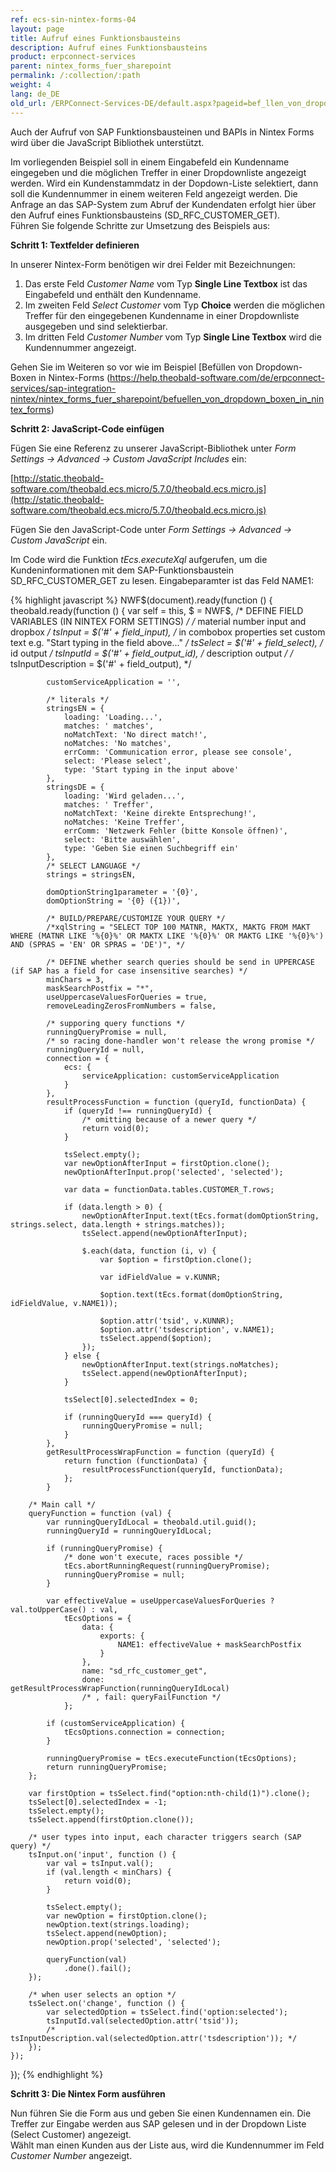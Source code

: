 ```yaml
---
ref: ecs-sin-nintex-forms-04
layout: page
title: Aufruf eines Funktionsbausteins
description: Aufruf eines Funktionsbausteins
product: erpconnect-services
parent: nintex_forms_fuer_sharepoint
permalink: /:collection/:path
weight: 4
lang: de_DE
old_url: /ERPConnect-Services-DE/default.aspx?pageid=bef_llen_von_dropdown_boxen_in_nintex_forms
---
```


Auch der Aufruf von SAP Funktionsbausteinen und BAPIs in Nintex Forms wird über die JavaScript Bibliothek unterstützt.  

Im vorliegenden Beispiel soll in einem Eingabefeld ein Kundenname eingegeben und die möglichen Treffer in einer Dropdownliste angezeigt werden. Wird ein Kundenstammdatz in der Dopdown-Liste selektiert, dann soll die Kundennummer in einem weiteren Feld angezeigt werden.
Die Anfrage an das SAP-System zum Abruf der Kundendaten erfolgt hier über den Aufruf eines Funktionsbausteins (SD_RFC_CUSTOMER_GET).  
Führen Sie folgende Schritte zur Umsetzung des Beispiels aus:

**Schritt 1: Textfelder definieren**

In unserer Nintex-Form benötigen wir drei Felder mit Bezeichnungen: 

1. Das erste Feld *Customer Name* vom Typ **Single Line Textbox** ist das Eingabefeld und enthält den Kundenname.
2. Im zweiten Feld *Select Customer* vom Typ **Choice** werden die möglichen Treffer für den eingegebenen Kundenname in einer Dropdownliste ausgegeben und sind selektierbar.
3. Im dritten Feld *Customer Number* vom Typ **Single Line Textbox** wird die Kundennummer angezeigt.

Gehen Sie im Weiteren so vor wie im Beispiel [Befüllen von Dropdown-Boxen in Nintex-Forms (https://help.theobald-software.com/de/erpconnect-services/sap-integration-nintex/nintex_forms_fuer_sharepoint/befuellen_von_dropdown_boxen_in_nintex_forms)

**Schritt 2: JavaScript-Code einfügen**

Fügen Sie eine Referenz zu unserer JavaScript-Bibliothek unter *Form Settings -> Advanced -> Custom JavaScript Includes* ein:

[http://static.theobald-software.com/theobald.ecs.micro/5.7.0/theobald.ecs.micro.js](http://static.theobald-software.com/theobald.ecs.micro/5.7.0/theobald.ecs.micro.js)


Fügen Sie den JavaScript-Code unter *Form Settings -> Advanced -> Custom JavaScript* ein.

Im Code wird die Funktion *tEcs.executeXql* aufgerufen, um die Kundeninformationen mit dem SAP-Funktionsbaustein SD_RFC_CUSTOMER_GET zu lesen. Eingabeparamter ist das Feld NAME1:

{% highlight javascript %}
NWF$(document).ready(function () {
    theobald.ready(function () {
        var self = this,
            $ = NWF$,
            /* DEFINE FIELD VARIABLES (IN NINTEX FORM SETTINGS) */
            /* material number input and dropbox */
            tsInput = $('#' + field_input),
            /* in combobox properties set custom text e.g. "Start typing in the field above..." */
            tsSelect = $('#' + field_select),
            /* id output */
            tsInputId = $('#' + field_output_id),
            /* description output */
            /* tsInputDescription = $('#' + field_output), */

            customServiceApplication = '',

            /* literals */
            stringsEN = {
                loading: 'Loading...',
                matches: ' matches',
                noMatchText: 'No direct match!',
                noMatches: 'No matches',
                errComm: 'Communication error, please see console',
                select: 'Please select',
                type: 'Start typing in the input above'
            },
            stringsDE = {
                loading: 'Wird geladen...',
                matches: ' Treffer',
                noMatchText: 'Keine direkte Entsprechung!',
                noMatches: 'Keine Treffer',
                errComm: 'Netzwerk Fehler (bitte Konsole öffnen)',
                select: 'Bitte auswählen',
                type: 'Geben Sie einen Suchbegriff ein'
            },
            /* SELECT LANGUAGE */
            strings = stringsEN,

            domOptionString1parameter = '{0}',
            domOptionString = '{0} ({1})',

            /* BUILD/PREPARE/CUSTOMIZE YOUR QUERY */
            /*xqlString = "SELECT TOP 100 MATNR, MAKTX, MAKTG FROM MAKT WHERE (MATNR LIKE '%{0}%' OR MAKTX LIKE '%{0}%' OR MAKTG LIKE '%{0}%') AND (SPRAS = 'EN' OR SPRAS = 'DE')", */

            /* DEFINE whether search queries should be send in UPPERCASE (if SAP has a field for case insensitive searches) */
            minChars = 3,
            maskSearchPostfix = "*",
            useUppercaseValuesForQueries = true,
            removeLeadingZerosFromNumbers = false,

            /* supporing query functions */
            runningQueryPromise = null,
            /* so racing done-handler won't release the wrong promise */
            runningQueryId = null,
            connection = {
                ecs: {
                    serviceApplication: customServiceApplication
                }
            },
            resultProcessFunction = function (queryId, functionData) {
                if (queryId !== runningQueryId) {
                    /* omitting because of a newer query */
                    return void(0);
                }

                tsSelect.empty();
                var newOptionAfterInput = firstOption.clone();
                newOptionAfterInput.prop('selected', 'selected');

                var data = functionData.tables.CUSTOMER_T.rows;

                if (data.length > 0) {
                    newOptionAfterInput.text(tEcs.format(domOptionString, strings.select, data.length + strings.matches));
                    tsSelect.append(newOptionAfterInput);

                    $.each(data, function (i, v) {
                        var $option = firstOption.clone();

                        var idFieldValue = v.KUNNR;

                        $option.text(tEcs.format(domOptionString, idFieldValue, v.NAME1));

                        $option.attr('tsid', v.KUNNR);
                        $option.attr('tsdescription', v.NAME1);
                        tsSelect.append($option);
                    });
                } else {
                    newOptionAfterInput.text(strings.noMatches);
                    tsSelect.append(newOptionAfterInput);
                }

                tsSelect[0].selectedIndex = 0;

                if (runningQueryId === queryId) {
                    runningQueryPromise = null;
                }
            },
            getResultProcessWrapFunction = function (queryId) {
                return function (functionData) {
                    resultProcessFunction(queryId, functionData);
                };
            }

        /* Main call */
        queryFunction = function (val) {
            var runningQueryIdLocal = theobald.util.guid();
            runningQueryId = runningQueryIdLocal;

            if (runningQueryPromise) {
                /* done won't execute, races possible */
                tEcs.abortRunningRequest(runningQueryPromise);
                runningQueryPromise = null;
            }

            var effectiveValue = useUppercaseValuesForQueries ? val.toUpperCase() : val,
                tEcsOptions = {
                    data: {
                        exports: {
                            NAME1: effectiveValue + maskSearchPostfix
                        }
                    },
                    name: "sd_rfc_customer_get",
                    done: getResultProcessWrapFunction(runningQueryIdLocal)
                    /* , fail: queryFailFunction */
                };

            if (customServiceApplication) {
                tEcsOptions.connection = connection;
            }

            runningQueryPromise = tEcs.executeFunction(tEcsOptions);
            return runningQueryPromise;
        };

        var firstOption = tsSelect.find("option:nth-child(1)").clone();
        tsSelect[0].selectedIndex = -1;
        tsSelect.empty();
        tsSelect.append(firstOption.clone());

        /* user types into input, each character triggers search (SAP query) */
        tsInput.on('input', function () {
            var val = tsInput.val();
            if (val.length < minChars) {
                return void(0);
            }

            tsSelect.empty();
            var newOption = firstOption.clone();
            newOption.text(strings.loading);
            tsSelect.append(newOption);
            newOption.prop('selected', 'selected');

            queryFunction(val)
                .done().fail();
        });

        /* when user selects an option */
        tsSelect.on('change', function () {
            var selectedOption = tsSelect.find('option:selected');
            tsInputId.val(selectedOption.attr('tsid'));
            /* tsInputDescription.val(selectedOption.attr('tsdescription')); */
        });
    });
});
{% endhighlight %}


**Schritt 3: Die Nintex Form ausführen**

Nun führen Sie die Form aus und geben Sie einen Kundennamen ein. Die Treffer zur Eingabe werden aus SAP gelesen und in der Dropdown Liste (Select Customer) angezeigt.  
Wählt man einen Kunden aus der Liste aus, wird die Kundennummer im Feld *Customer Number* angezeigt. 


